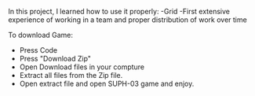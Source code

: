 

In this project, I learned how to use it properly:
-Grid
-First extensive experience of working in a team and proper distribution of work over time


To download Game: 
-  Press Code 
-  Press "Download Zip"
-  Open Download files in your  compture
-  Extract all files from the Zip file.  
-  Open extract file and open SUPH-03 game and enjoy. 

